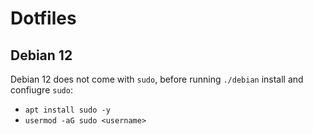 # Dotfiles


## Debian 12

Debian 12 does not come with `sudo`, before running `./debian` install and confiugre `sudo`:

- `apt install sudo -y`
- `usermod -aG sudo <username>`